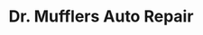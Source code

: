 ---
title: "Dr. Mufflers Auto Repair"
url: /rochelle-park/dr-mufflers-auto-repair/
shop: car repair
---